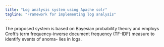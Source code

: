```yaml
---
title: "Log analysis system using Apache solr"
tagline: "Framework for implementing log analysis"
---
```


The proposed system is based on Bayesian probability theory and employs Croft‘s term
frequency-inverse document frequency (TF-IDF) measure to identify events of anoma-
lies in logs.
